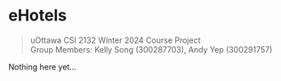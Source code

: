 # eHotels

> uOttawa CSI 2132 Winter 2024 Course Project  
> Group Members: Kelly Song (300287703), Andy Yep (300291757)

Nothing here yet...
